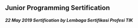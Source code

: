 ## Junior Programming Sertification

##### 22 May 2019 Sertification by Lembaga Sertifikasi Profesi TIK

